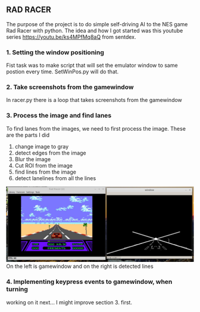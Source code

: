 ## RAD RACER 
The purpose of the project is to do simple self-driving AI to the NES game Rad Racer with python. The idea and how I got started was this youtube series https://youtu.be/ks4MPfMq8aQ from sentdex.



### 1. Setting the window positioning
Fist task was to make script that will set the emulator window to same postion every time. SetWinPos.py will do that.

### 2. Take screenshots from the gamewindow
In racer.py there is a loop that takes screenshots from the gamewindow

### 3. Process the image and find lanes
To find lanes from the images, we need to first process the image.
These are the parts I did 
1. change image to gray
2. detect edges from the image
3. Blur the image
4. Cut ROI from the image
5. find lines from the image
6. detect lanelines from all the lines

![alt text](https://github.com/PaavoR/Rad-Racer/blob/master/images/lanelines.jpg)
On the left is gamewindow and on the right is detected lines

### 4. Implementing keypress events to gamewindow, when turning
working on it next... I might improve section 3. first. 
